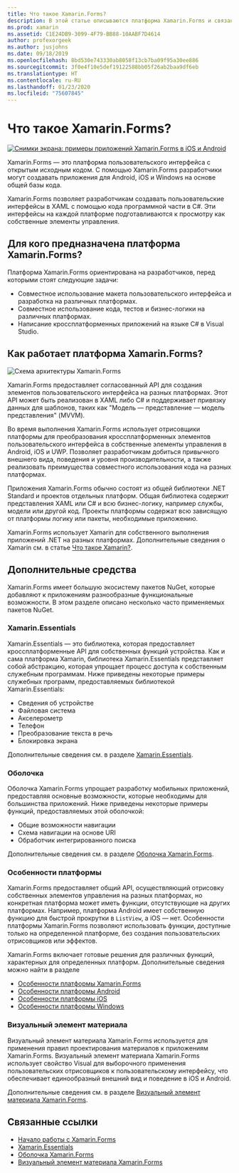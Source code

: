```yaml
---
title: Что такое Xamarin.Forms?
description: В этой статье описываются платформа Xamarin.Forms и связанные с ней библиотеки.
ms.prod: xamarin
ms.assetid: C1E24DB9-3099-4F79-BB88-10AABF7D4614
author: profexorgeek
ms.author: jusjohns
ms.date: 09/18/2019
ms.openlocfilehash: 8bd530e743330ab8058f13cb7ba09f95a30ee886
ms.sourcegitcommit: 3f0e4f10e5def19122588bb05f26ab2baa9df6eb
ms.translationtype: HT
ms.contentlocale: ru-RU
ms.lasthandoff: 01/23/2020
ms.locfileid: "75607845"
---
```

# <a name="what-is-xamarinforms"></a>Что такое Xamarin.Forms?

[![Снимки экрана: примеры приложений Xamarin.Forms в iOS и Android](what-is-xamarin-forms-images/xamarin-forms-app-cropped.png)](what-is-xamarin-forms-images/xamarin-forms-app.png#lightbox)

Xamarin.Forms — это платформа пользовательского интерфейса с открытым исходным кодом. С помощью Xamarin.Forms разработчики могут создавать приложения для Android, iOS и Windows на основе общей базы кода.

Xamarin.Forms позволяет разработчикам создавать пользовательские интерфейсы в XAML с помощью кода программной части в C#. Эти интерфейсы на каждой платформе подготавливаются к просмотру как собственные элементы управления.

## <a name="who-xamarinforms-is-for"></a>Для кого предназначена платформа Xamarin.Forms?

Платформа Xamarin.Forms ориентирована на разработчиков, перед которыми стоят следующие задачи:

- Совместное использование макета пользовательского интерфейса и разработка на различных платформах.
- Совместное использование кода, тестов и бизнес-логики на различных платформах.
- Написание кроссплатформенных приложений на языке C# в Visual Studio.

## <a name="how-xamarinforms-works"></a>Как работает платформа Xamarin.Forms?

![Схема архитектуры Xamarin.Forms](what-is-xamarin-forms-images/xamarin-forms-architecture.png)

Xamarin.Forms предоставляет согласованный API для создания элементов пользовательского интерфейса на разных платформах. Этот API может быть реализован в XAML либо C# и поддерживает привязку данных для шаблонов, таких как "Модель — представление — модель представления" (MVVM).

Во время выполнения Xamarin.Forms использует отрисовщики платформы для преобразования кроссплатформенных элементов пользовательского интерфейса в собственные элементы управления в Android, iOS и UWP. Позволяет разработчикам добиться привычного внешнего вида, поведения и уровня производительности, а также реализовать преимущества совместного использования кода на разных платформах.

Приложения Xamarin.Forms обычно состоят из общей библиотеки .NET Standard и проектов отдельных платформ. Общая библиотека содержит представления XAML или C# и всю бизнес-логику, например службы, модели или другой код. Проекты платформы содержат всю зависящую от платформы логику или пакеты, необходимые приложению.

Xamarin.Forms использует Xamarin для собственного выполнения приложений .NET на разных платформах. Дополнительные сведения о Xamarin см. в статье [Что такое Xamarin?](~/get-started/what-is-xamarin.md).

## <a name="additional-tools"></a>Дополнительные средства

Xamarin.Forms имеет большую экосистему пакетов NuGet, которые добавляют к приложениям разнообразные функциональные возможности. В этом разделе описано несколько часто применяемых пакетов NuGet.

### <a name="xamarinessentials"></a>Xamarin.Essentials

Xamarin.Essentials — это библиотека, которая предоставляет кроссплатформенные API для собственных функций устройства. Как и сама платформа Xamarin, библиотека Xamarin.Essentials представляет собой абстракцию, которая упрощает процесс доступа к собственным служебным программам. Ниже приведены некоторые примеры служебных программ, предоставляемых библиотекой Xamarin.Essentials:

- Сведения об устройстве
- Файловая система
- Акселерометр
- Телефон
- Преобразование текста в речь
- Блокировка экрана

Дополнительные сведения см. в разделе [Xamarin.Essentials](~/essentials/index.md).

### <a name="shell"></a>Оболочка

Оболочка Xamarin.Forms упрощает разработку мобильных приложений, предоставляя основные возможности, которые необходимы для большинства приложений. Ниже приведены некоторые примеры функций, предоставляемых этой оболочкой:

- Общие возможности навигации
- Схема навигации на основе URI
- Обработчик интегрированного поиска

Дополнительные сведения см. в разделе [Оболочка Xamarin.Forms](~/xamarin-forms/app-fundamentals/shell/index.md).

### <a name="platform-specifics"></a>Особенности платформы

Xamarin.Forms предоставляет общий API, осуществляющий отрисовку собственных элементов управления на разных платформах, но конкретная платформа может иметь функции, отсутствующие на других платформах. Например, платформа Android имеет собственную функцию для быстрой прокрутки в `ListView`, а iOS — нет. Особенности платформы Xamarin.Forms позволяют использовать функции, доступные только на определенной платформе, без создания пользовательских отрисовщиков или эффектов.

Xamarin.Forms включает готовые решения для различных функций, характерных для определенных платформ. Дополнительные сведения можно найти в разделе

- [Особенности платформы Xamarin.Forms](~/xamarin-forms/platform/platform-specifics/index.md)
- [Особенности платформы Android](~/xamarin-forms/platform/android/index.md)
- [Особенности платформы iOS](~/xamarin-forms/platform/ios/index.md)
- [Особенности платформы Windows](~/xamarin-forms/platform/windows/index.md)

### <a name="material-visual"></a>Визуальный элемент материала

Визуальный элемент материала Xamarin.Forms используется для применения правил проектирования материалов к приложениям Xamarin.Forms. Визуальный элемент материала Xamarin.Forms использует свойство Visual для выборочного применения пользовательских отрисовщиков к пользовательскому интерфейсу, что обеспечивает единообразный внешний вид и поведение в iOS и Android.

Дополнительные сведения см. в разделе [Визуальный элемент материала Xamarin.Forms](~/xamarin-forms/user-interface/visual/material-visual.md).

## <a name="related-links"></a>Связанные ссылки

- [Начало работы с Xamarin.Forms](~/xamarin-forms/index.yml)
- [Xamarin.Essentials](~/essentials/index.md)
- [Оболочка Xamarin.Forms](~/xamarin-forms/app-fundamentals/shell/index.md)
- [Визуальный элемент материала Xamarin.Forms](~/xamarin-forms/user-interface/visual/material-visual.md)
